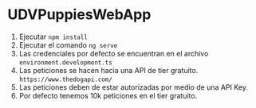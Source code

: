 # UDVPuppiesWebApp

1. Ejecutar `npm install`
2. Ejecutar el comando `ng serve`
3. Las credenciales por defecto se encuentran en el archivo `environment.development.ts`
4. Las peticiones se hacen hacia una API de tier gratuito. `https://www.thedogapi.com/`
5. Las peticiones deben de estar autorizadas por medio de una API Key.
6. Por defecto tenemos 10k peticiones en el tier gratuito.
